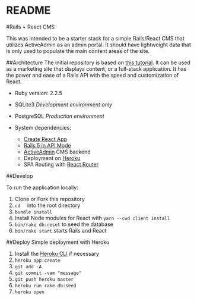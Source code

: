 # README

#Rails + React CMS

This was intended to be a starter stack for a simple Rails/React CMS that utilizes ActiveAdmin as an admin portal.  It should have lightweight data that is only used to populate the main content areas of the site.

##Architecture
The initial repository is based on [this tutorial](https://blog.heroku.com/a-rock-solid-modern-web-stack).  It can be used as a marketing site that displays content, or a full-stack application.  It has the power and ease of a Rails API with the speed and customization of React.  

* Ruby version: 2.2.5
* SQLite3 *Development environment only*
* PostgreSQL *Production environment*

* System dependencies:
  * [Create React App](https://github.com/facebookincubator/create-react-app)
  * [Rails 5 in API Mode](http://edgeguides.rubyonrails.org/api_app.html)
  * [ActiveAdmin](https://github.com/activeadmin/activeadmin) CMS backend 
  * Deployment on [Heroku](https://heroku.com/)
  * SPA Routing with [React Router](https://github.com/ReactTraining/react-router)


##Develop

To run the application locally:

1. Clone or Fork this repository
2. `cd	` into the root directory
3. `bundle install`
4. Install Node modules for React with `yarn --cwd client install`
5. `bin/rake db:reset` to seed the database
6. `bin/rake start` starts Rails and React


##Deploy
Simple deployment with Heroku

1. Install the [Heroku CLI](https://devcenter.heroku.com/articles/heroku-cli#download-and-install) if necessary
2. `heroku app:create`
3. `git add -A`
4. `git commit -vam "message"`
5. `git push heroku master`
6. `heroku run rake db:seed`
7. `heroku open`